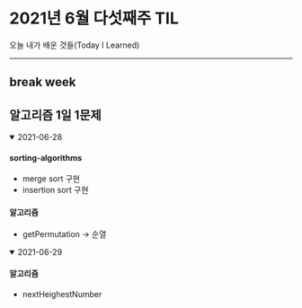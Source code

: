 # 2021년 6월  다섯째주 TIL
오늘 내가 배운 것들(Today I Learned)

---------------------------------------
## break week
## 알고리즘 1일 1문제


<details open>
<summary>2021-06-28</summary>

#### sorting-algorithms
- merge sort 구현
- insertion sort 구현

#### 알고리즘
- getPermutation -> 순열

</details>


<details open>
<summary>2021-06-29</summary>

#### 알고리즘
- nextHeighestNumber


</details>
